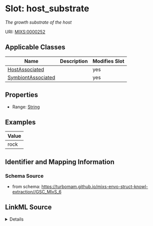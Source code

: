 # Slot: host_substrate


_The growth substrate of the host_



URI: [MIXS:0000252](https://w3id.org/mixs/0000252)



<!-- no inheritance hierarchy -->




## Applicable Classes

| Name | Description | Modifies Slot |
| --- | --- | --- |
[HostAssociated](HostAssociated.md) |  |  yes  |
[SymbiontAssociated](SymbiontAssociated.md) |  |  yes  |







## Properties

* Range: [String](String.md)






## Examples

| Value |
| --- |
| rock |

## Identifier and Mapping Information







### Schema Source


* from schema: https://turbomam.github.io/mixs-envo-struct-knowl-extraction//GSC_MIxS_6




## LinkML Source

<details>
```yaml
name: host_substrate
description: The growth substrate of the host
title: host substrate
notes:
- host
- host.
examples:
- value: rock
from_schema: https://turbomam.github.io/mixs-envo-struct-knowl-extraction//GSC_MIxS_6
rank: 1000
slot_uri: MIXS:0000252
multivalued: false
alias: host_substrate
domain_of:
- HostAssociated
- SymbiontAssociated
range: string
required: false
recommended: false

```
</details>